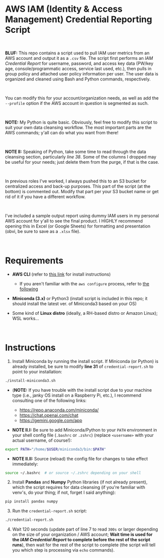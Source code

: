 # AWS IAM (Identity & Access Management) Credential Reporting Script

<br>

**BLUF:** This repo contains a script used to pull IAM user metrics from an AWS account and output it as a ```.csv``` file. The script first performs an _IAM Credential Report_ for username, password, and access key data (PW/key age, console/programmatic access, service last used, etc.), then pulls in group policy and attached user policy information per user. The user data is organized and cleaned using Bash and Python commands, respectively.

<br>

You can modify this for your account/organization needs, as well as add the ```--profile``` option if the AWS account in question is segmented as such.

<br>

**NOTE:** My Python is quite basic. Obviously, feel free to modify this script to suit your own data cleansing workflow. The most important parts are the AWS commands; y'all can do what you want from there!

<br>

**NOTE II:** Speaking of Python, take some time to read through the data cleansing section, particularly _line 38_. Some of the columns I dropped may be useful for your needs; just delete them from the purge, if that is the case.

<br>

In previous roles I've worked, I always pushed this to an S3 bucket for centralized access and back-up purposes. This part of the script (at the bottom) is commented out. Modify that part per your S3 bucket name or get rid of it if you have a different workflow.

<br>

I've included a sample output report using dummy IAM users in my personal AWS account for y'all to see the final product. I HIGHLY recommend opening this in Excel (or Google Sheets) for formatting and presentation (obvi, be sure to save as a ```.xlsx``` file).

<br>

# Requirements

* **AWS CLI** (refer to [this link](https://docs.aws.amazon.com/cli/latest/userguide/getting-started-install.html) for install instructions)
   * If you aren't familiar with the ```aws configure``` process, refer to [the following](https://docs.aws.amazon.com/cli/latest/userguide/cli-chap-configure.html)

* **Miniconda (3.x)** or Python3 (install script is included in this repo; it should install the latest ver. of Miniconda3 based on your OS)

* Some kind of **Linux distro** (ideally, a RH-based distro or Amazon Linux); WSL works...

<br>

# Instructions

1) Install Miniconda by running the install script. If Miniconda (or Python) is already installed, be sure to modify **line 31** of ```credential-report.sh``` to point to your installation:

```bash
./install-miniconda3.sh
```
   * (**NOTE:** If you have trouble with the install script due to your machine type (i.e., janky OS install on a Raspberry Pi, etc.), I recommend consulting one of the following links:
      * https://repo.anaconda.com/miniconda/
      * https://chat.openai.com/chat
      * https://gemini.google.com/app

   * **NOTE II.I:** Be sure to add Miniconda/Python to your ```PATH``` environment in your shell config file (```.bashrc``` or ```.zshrc```) (replace ```<username>``` with your actual username, of course!):

```bash
export PATH="/home/$USER/miniconda3/bin:$PATH"
```

   * **NOTE II.II:** Source (reload) the config file for changes to take effect immediately:

```bash
source ~/.bashrc  # or source ~/.zshrc depending on your shell
```


2) Install **Pandas** and **Numpy** Python libraries (if not already present), which the script requires for data cleansing (if you're familiar with venv's, do your thing; if not, forget I said anything):

```bash
pip install pandas numpy
```

3) Run the ```credential-report.sh``` script:

```bash
./credential-report.sh
```

4) Wait 120 seconds (update part of line 7 to read ```300s``` or larger depending on the size of your organization / AWS account; **Wait time is used for the _IAM Credential Report_ to complete before the rest of the script runs**), then wait for the rest of the script to complete (the script will tell you which step is processing via ```echo``` commands).
